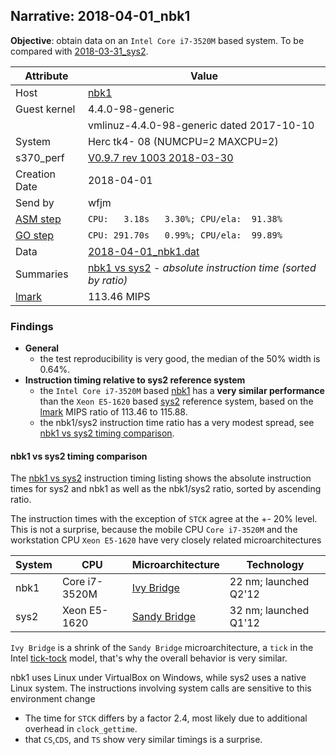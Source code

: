 ## Narrative: 2018-04-01_nbk1

**Objective**: obtain data on an `Intel Core i7-3520M` based system.
To be compared with [2018-03-31_sys2](2018-03-31_sys2.md).

| Attribute | Value |
| --------- | ----- |
| Host   | [nbk1](hostinfo_nbk1.md) |
| Guest kernel | 4.4.0-98-generic |
|              | vmlinuz-4.4.0-98-generic dated 2017-10-10 |
| System | Herc tk4- 08 (NUMCPU=2 MAXCPU=2) |
| s370_perf | [V0.9.7  rev  1003  2018-03-30](https://github.com/wfjm/s370-perf/blob/2685ff0/codes/s370_perf.asm) |
| Creation Date | 2018-04-01 |
| Send by | wfjm |
| [ASM step](README_narr.md#user-content-asm) | `CPU:   3.18s   3.30%; CPU/ela:  91.38%` |
| [GO step](README_narr.md#user-content-go)   | `CPU: 291.70s   0.99%; CPU/ela:  99.89%` |
| Data | [2018-04-01_nbk1.dat](../data/2018-04-01_nbk1.dat) |
| Summaries | [nbk1 vs sys2](sum_2018-04-01_sys2_and_nbk1.dat) - _absolute instruction time (sorted by ratio)_ |
| [lmark](README_narr.md#user-content-lmark) | 113.46 MIPS |

### <a id="find">Findings</a>
- **General**
  - the test reproducibility is very good, the median of the 50% width is 0.64%.
- **Instruction timing relative to sys2 reference system**
  - the `Intel Core i7-3520M` based [nbk1](hostinfo_nbk1.md) has a
    **very similar performance** than the `Xeon E5-1620` based
    [sys2](hostinfo_sys2.md) reference system, based on the
    [lmark](README_narr.md#user-content-lmark) MIPS ratio of 113.46 to 115.88.
  - the nbk1/sys2 instruction time ratio has a very modest spread, see
    [nbk1 vs sys2 timing comparison](#user-content-find-vs-sys2).

#### <a id="find-vs-sys2">nbk1 vs sys2 timing comparison</a>
The [nbk1 vs sys2](sum_2018-04-01_sys2_and_nbk1.dat) instruction
timing listing shows the  absolute instruction times for sys2 and nbk1
as well as the nbk1/sys2 ratio, sorted by ascending ratio.

The instruction times with the exception of `STCK` agree at the +- 20% level.
This is not a surprise, because the mobile CPU `Core i7-3520M` and the
workstation CPU `Xeon E5-1620` have very closely related microarchitectures

| System | CPU | Microarchitecture | Technology |
| ------ | --- | ----------------- | ---------- |
| nbk1   | Core i7-3520M | [Ivy Bridge](https://en.wikipedia.org/wiki/Ivy_Bridge_(microarchitecture))   | 22 nm; launched Q2'12 |
| sys2   | Xeon E5-1620  | [Sandy Bridge](https://en.wikipedia.org/wiki/Sandy_Bridge) | 32 nm; launched Q1'12 |

`Ivy Bridge` is a shrink of the `Sandy Bridge` microarchitecture, a `tick`
in the Intel
[tick-tock](https://en.wikipedia.org/wiki/Tick%E2%80%93tock_model) model,
that's why the overall behavior is very similar.

nbk1 uses Linux under VirtualBox on Windows, while sys2 uses a native
Linux system. The instructions involving system calls are sensitive to
this environment change
- The time for `STCK` differs by a factor 2.4, most likely due to
  additional overhead in `clock_gettime`.
- that `CS`,`CDS`, and `TS` show very similar timings is a surprise.
